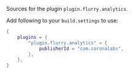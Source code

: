 Sources for the plugin `plugin.flurry.analytics`.

Add following to your `build.settings` to use:
```lua
{
    plugins = {
        "plugin.flurry.analytics" = {
            publisherId = "com.coronalabs",
        },
    },
}
```
